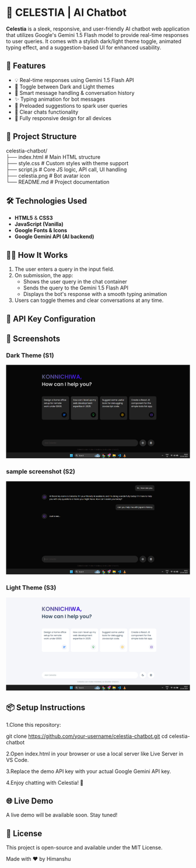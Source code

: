 # 💬 CELESTIA | AI Chatbot

**Celestia** is a sleek, responsive, and user-friendly AI chatbot web application that utilizes Google's Gemini 1.5 Flash model to provide real-time responses to user queries. It comes with a stylish dark/light theme toggle, animated typing effect, and a suggestion-based UI for enhanced usability.

## 🚀 Features

- 💡 Real-time responses using Gemini 1.5 Flash API
- 🎨 Toggle between Dark and Light themes
- 🧠 Smart message handling & conversation history
- ✨ Typing animation for bot messages
- 📜 Preloaded suggestions to spark user queries
- 🧽 Clear chats functionality
- 📱 Fully responsive design for all devices

## 📁 Project Structure

celestia-chatbot/ <br>
├── index.html # Main HTML structure <br>
├── style.css # Custom styles with theme support <br>
├── script.js # Core JS logic, API call, UI handling <br>
├── celestia.png # Bot avatar icon <br>
└── README.md # Project documentation <br>


## 🛠️ Technologies Used

- **HTML5** & **CSS3**
- **JavaScript (Vanilla)**
- **Google Fonts & Icons**
- **Google Gemini API (AI backend)**

## 🧑‍💻 How It Works

1. The user enters a query in the input field.
2. On submission, the app:
   - Shows the user query in the chat container
   - Sends the query to the Gemini 1.5 Flash API
   - Displays the bot's response with a smooth typing animation
3. Users can toggle themes and clear conversations at any time.

## 🔐 API Key Configuration

## 📸 **Screenshots**

### Dark Theme (S1)
![Dark Theme Screenshot](screenshots/s1.png)

### sample screenshot (S2)
![Light Theme Screenshot](screenshots/s2.png)

### Light Theme (S3)
![Light Theme Screenshot](screenshots/s3.png)



## 📦 **Setup Instructions**

1.Clone this repository:

git clone https://github.com/your-username/celestia-chatbot.git
cd celestia-chatbot

2.Open index.html in your browser or use a local server like Live Server in VS Code.

3.Replace the demo API key with your actual Google Gemini API key.

4.Enjoy chatting with Celestia! 🤖

## 🌐 **Live Demo**
A live demo will be available soon. Stay tuned!

## 📄 **License**
This project is open-source and available under the MIT License.

Made with ❤️ by Himanshu

